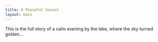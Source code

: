 ```yaml
---
title: A Peaceful Sunset
layout: main
---
```

This is the full story of a calm evening by the lake, where the sky turned golden...

